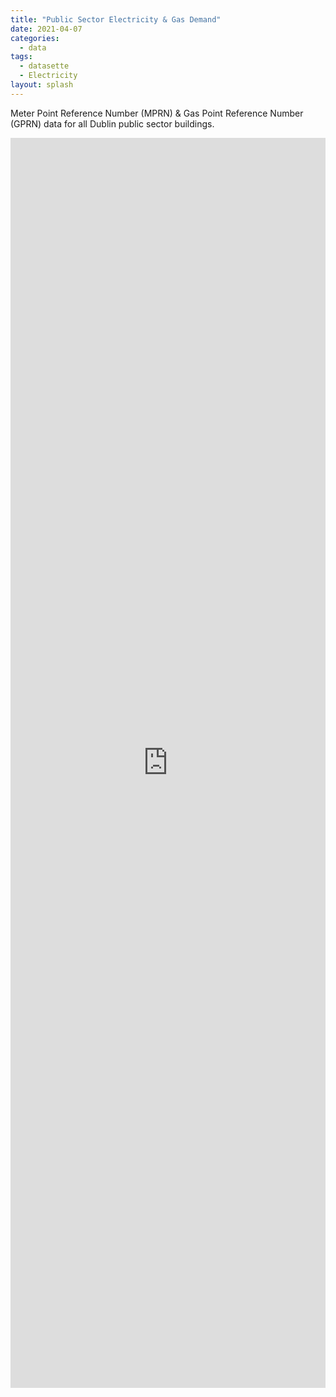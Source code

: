 ```yaml
---
title: "Public Sector Electricity & Gas Demand"
date: 2021-04-07
categories:
  - data
tags:
  - datasette
  - Electricity
layout: splash
---
```

Meter Point Reference Number (MPRN) & Gas Point Reference Number (GPRN) data for all Dublin public sector buildings. 
<div class="glitch-embed-wrap" style="height: 2000px; width: 100%;">
  <iframe
    src="https://glitch.com/embed/#!/embed/dublin-monitoring-and-reporting?path=metadata.json&previewSize=100"
    title="dublin-monitoring-and-reporting on Glitch"
    allow="geolocation; microphone; camera; midi; vr; encrypted-media"
    style="height: 100%; width: 100%; border: 0;">
  </iframe>
</div>